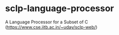 # sclp-language-processor
A Language Processor for a Subset of C (https://www.cse.iitb.ac.in/~uday/sclp-web/)
